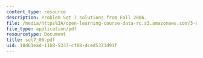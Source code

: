```yaml
---
content_type: resource
description: Problem Set 7 solutions from Fall 2006.
file: /media/https%3A/open-learning-course-data-rc.s3.amazonaws.com/3-032-mechanical-behavior-of-materials-fall-2007/18d61ead11b85337cf884ced5373d91f_sol7_06.pdf
file_type: application/pdf
resourcetype: Document
title: sol7_06.pdf
uid: 18d61ead-11b8-5337-cf88-4ced5373d91f
---
```

